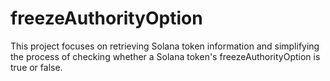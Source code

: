 # freezeAuthorityOption
This project focuses on retrieving Solana token information and simplifying the process of checking whether a Solana token's freezeAuthorityOption is true or false.
